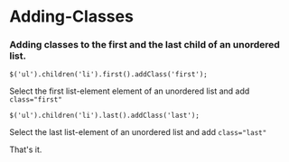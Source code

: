 Adding-Classes
==============

<h3>Adding classes to the first and the last child of an unordered list.</h3>

<pre><code>$('ul').children('li').first().addClass('first');</code></pre>

Select the first list-element element of an unordered list and add <code>class="first"</code>

<pre><code>$('ul').children('li').last().addClass('last');</code></pre>

Select the last list-element of an unordered list and add <code>class="last"</code>

That's it.
